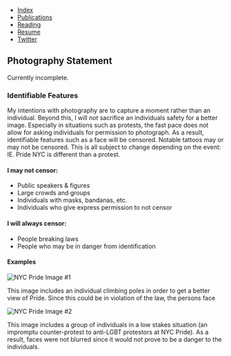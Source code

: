 - [Index](/)
- [Publications](/publications)
- [Reading](/reading)
- [Resume](/resume.pdf)
- [Twitter](https://www.twitter.com/skymochi64)

## Photography Statement

Currently incomplete.

### Identifiable Features

My intentions with photography are to capture a moment rather than an individual. Beyond this, I will _not_ sacrifice an individuals safety for a better image. Especially in situations such as protests, the fast pace does not allow for asking individuals for permission to photograph. As a result, identifiable features such as a face will be censored. Notable tattoos may or may not be censored. This is all subject to change depending on the event: IE. Pride NYC is different than a protest.

#### I may not censor:

- Public speakers & figures
- Large crowds and groups
- Individuals with masks, bandanas, etc.
- Individuals who give express permission to not censor

#### I will always censor:

- People breaking laws
- People who may be in danger from identification

#### Examples

![NYC Pride Image #1](https://pbs.twimg.com/media/FWM3OfpWIAIK_MR?format=jpg&name=900x900)

This image includes an individual climbing poles in order to get a better view of Pride. Since this could be in violation of the law, the persons face

![NYC Pride Image #2](https://pbs.twimg.com/media/FWMg23GXoAATXrX?format=jpg&name=large)

This image includes a group of individuals in a low stakes situation (an impromptu counter-protest to anti-LGBT protestors at NYC Pride). As a result, faces were not blurred since it would not prove to be a danger to the individuals.
